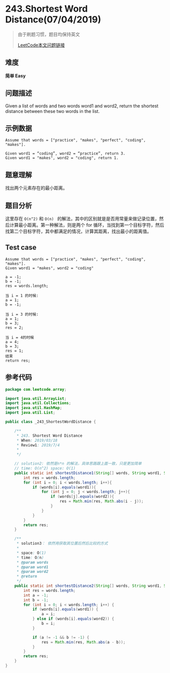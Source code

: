 # 243.Shortest Word Distance(07/04/2019) 

> 由于刷题习惯，题目均保持英文
>
> [LeetCode本文问题链接](https://leetcode.com/problems/majority-element-ii)

## 难度

**简单 Easy**

## 问题描述

Given a list of words and two words word1 and word2, return the shortest distance between these two words in the list.

## 示例数据

```
Assume that words = ["practice", "makes", "perfect", "coding", "makes"].

Given word1 = “coding”, word2 = “practice”, return 3.
Given word1 = "makes", word2 = "coding", return 1.
```

## 题意理解

找出两个元素存在的最小距离。

## 题目分析

这里存在 `O(n^2)` 和 `O(n) ` 的解法，其中的区别就是是否用常量来做记录位置，然后计算最小距离。第一种解法，则是两个 for 循环，当找到第一个目标字符，然后找第二个目标字符，其中都满足的情况，计算其距离，找出最小的距离值。

## Test case

```
Assume that words = ["practice", "makes", "perfect", "coding", "makes"].
Given word1 = "makes", word2 = "coding"

a = -1;
b = -1;
res = words.length;

当 i = 1 的时候:
a = 1;
b = -1;

当 i = 3 的时候:
a = 1;
b = 3;
res = 2;

当 i = 4的时候
a = 4;
b = 3;
res = 1;
结束
return res;
```

## 参考代码

```java
package com.leetcode.array;

import java.util.ArrayList;
import java.util.Collections;
import java.util.HashMap;
import java.util.List;

public class _243_ShortestWordDistance {

    /**
     * 243. Shortest Word Distance
     * When: 2019/03/18
     * Review1: 2019/7/4
     *
     */

    // solution2: 依然是n*n 的解法，具体思路跟上面一致，只是更加简单
    // time: O(n^2) space: O(1)
    public static int shortestDistance1(String[] words, String word1, String word2){
        int res = words.length;
        for (int i = 0; i < words.length; i++){
            if (words[i].equals(word1)){
                for (int j = 0; j < words.length; j++){
                    if (words[j].equals(word2)){
                        res = Math.min(res, Math.abs(i - j));
                    }
                }
            }
        }
        return res;
    }

    /**
     * solution3： 依然用获取其位置后然后比较的方式
     *
     * space: O(1)
     * time: O(n)
     * @param words
     * @param word1
     * @param word2
     * @return
     */
    public static int shortestDistance2(String[] words, String word1, String word2) {
        int res = words.length;
        int a = -1;
        int b = -1;
        for (int i = 0; i < words.length; i++) {
            if (words[i].equals(word1)) {
                a = i;
            } else if (words[i].equals(word2)) {
                b = i;
            }

            if (a != -1 && b != -1) {
                res = Math.min(res, Math.abs(a - b));
            }
        }
        return res;
    }
}

```



